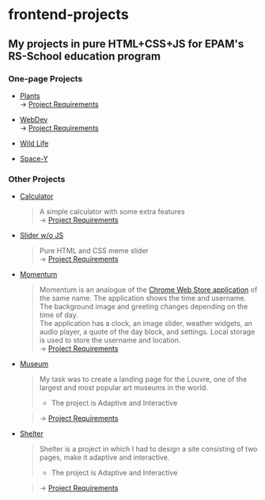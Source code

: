 # frontend-projects
## My projects in pure HTML+CSS+JS for EPAM's RS-School education program

### One-page Projects 
- [Plants](https://daurepchik.github.io/frontend-projects/plants)  
    -> [Project Requirements](https://github.com/rolling-scopes-school/tasks/blob/master/tasks/plants/plants.md)

- [WebDev](https://daurepchik.github.io/frontend-projects/webdev)  
    -> [Project Requirements](https://github.com/rolling-scopes-school/tasks/blob/master/tasks/webdev-en.md)

- [Wild Life](https://daurepchik.github.io/frontend-projects/wildLife)  

- [Space-Y](https://daurepchik.github.io/frontend-projects/space-y)  

### Other Projects
- [Calculator](https://daurepchik.github.io/frontend-projects/calculator)  
    > A simple calculator with some extra features  
    -> [Project Requirements](https://github.com/rolling-scopes-school/tasks/blob/master/tasks/calculator(LT).md)

- [Slider w/o JS](https://daurepchik.github.io/frontend-projects/cssMemSlider)  
    > Pure HTML and CSS meme slider  
    -> [Project Requirements](https://github.com/rolling-scopes-school/tasks/tree/master/tasks/css-meme-slider)

- [Momentum](https://daurepchik.github.io/frontend-projects/momentum)  
    > Momentum is an analogue of the [Chrome Web Store application](https://chrome.google.com/webstore/detail/momentum/laookkfknpbbblfpciffpaejjkokdgca?hl=en) of the same name. The application shows the time and username. The
    background image and greeting changes depending on the time of day.  
    The application has a clock, an image slider, weather widgets, an audio player, a quote of the day block, and settings. Local storage is used to store the username and location.  
    -> [Project Requirements](https://github.com/rolling-scopes-school/tasks/blob/master/tasks/momentum/momentum-stage1.md)

- [Museum](https://daurepchik.github.io/frontend-projects/museum-dom)  
    > My task was to create a landing page for the Louvre, one of the largest and most popular art museums in the world.  
    > * The project is Adaptive and Interactive   

    > -> [Project Requirements](https://github.com/rolling-scopes-school/tasks/blob/master/tasks/museum/museum.md)

- [Shelter](https://daurepchik.github.io/frontend-projects/shelter/pages/main)  
    > Shelter is a project in which I had to design a site consisting of two pages, make it adaptive and interactive.  
    > * The project is Adaptive and Interactive   
    
    > -> [Project Requirements](https://github.com/rolling-scopes-school/tasks/tree/master/stage1/stream1/shelter)